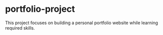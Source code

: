 # portfolio-project
This project focuses on building a personal portfolio website while learning required skills.

